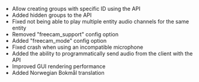 - Allow creating groups with specific ID using the API
- Added hidden groups to the API
- Fixed not being able to play multiple entity audio channels for the same entity
- Removed "freecam_support" config option
- Added "freecam_mode" config option
- Fixed crash when using an incompatible microphone
- Added the ability to programmatically send audio from the client with the API
- Improved GUI rendering performance
- Added Norwegian Bokmål translation
